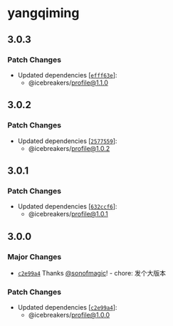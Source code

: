 # yangqiming

## 3.0.3

### Patch Changes

- Updated dependencies [[`efff63e`](https://github.com/sonofmagic/sonofmagic/commit/efff63e3f82452dd98a65b7c7f0af255dc895aff)]:
  - @icebreakers/profile@1.1.0

## 3.0.2

### Patch Changes

- Updated dependencies [[`2577559`](https://github.com/sonofmagic/sonofmagic/commit/2577559a7c603abc0e1288f5dc209ee1cffe6390)]:
  - @icebreakers/profile@1.0.2

## 3.0.1

### Patch Changes

- Updated dependencies [[`632ccf6`](https://github.com/sonofmagic/sonofmagic/commit/632ccf64657b750742b722ba540556bc63f957c1)]:
  - @icebreakers/profile@1.0.1

## 3.0.0

### Major Changes

- [`c2e99a4`](https://github.com/sonofmagic/sonofmagic/commit/c2e99a433cf8a5012f1680e0c0e2333f938f9833) Thanks [@sonofmagic](https://github.com/sonofmagic)! - chore: 发个大版本

### Patch Changes

- Updated dependencies [[`c2e99a4`](https://github.com/sonofmagic/sonofmagic/commit/c2e99a433cf8a5012f1680e0c0e2333f938f9833)]:
  - @icebreakers/profile@1.0.0
